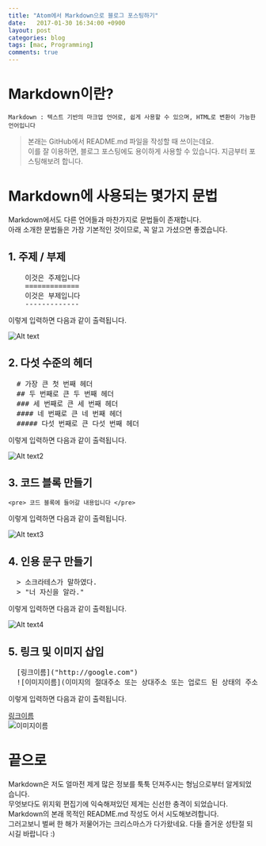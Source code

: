 ```yaml
---
title: "Atom에서 Markdown으로 블로그 포스팅하기"
date:   2017-01-30 16:34:00 +0900
layout: post
categories: blog
tags: [mac, Programming]
comments: true
---
```

# Markdown이란?
<pre><code>Markdown : 텍스트 기반의 마크업 언어로, 쉽게 사용할 수 있으며, HTML로 변환이 가능한 언어입니다 </code></pre>

> 본래는 GitHub에서 README.md 파일을 작성할 때 쓰이는데요.  
이를 잘 이용하면, 블로그 포스팅에도 용이하게 사용할 수 있습니다. 지금부터 포스팅해보려 합니다.

# Markdown에 사용되는 몇가지 문법
<p style="width:510px;">Markdown에서도 다른 언어들과 마찬가지로 문법들이 존재합니다.<br>아래 소개한 문법들은 가장 기본적인 것이므로, 꼭 알고 가셨으면 좋겠습니다.
</p>  


## 1. 주제 / 부제
<pre>
    이것은 주제입니다
    =============
    이것은 부제입니다
    ------------- </pre>

이렇게 입력하면 다음과 같이 출력됩니다.  

![Alt text](http://cfile2.uf.tistory.com/image/2359E845585F258C040B10)

## 2. 다섯 수준의 헤더

  <pre>  # 가장 큰 첫 번째 헤더
  ## 두 번째로 큰 두 번째 헤더
  ### 세 번째로 큰 세 번째 헤더
  #### 네 번째로 큰 네 번째 헤더
  ##### 다섯 번째로 큰 다섯 번째 헤더 </pre>

이렇게 입력하면 다음과 같이 출력됩니다.  

![Alt text2](http://cfile1.uf.tistory.com/image/26367E46585F267D0425E4)

## 3. 코드 블록 만들기
`<pre> 코드 블록에 들어갈 내용입니다 </pre>`

이렇게 입력하면 다음과 같이 출력됩니다.  

![Alt text3](http://cfile5.uf.tistory.com/image/247B694A585F28440C20D4)

## 4. 인용 문구 만들기
<pre>  > 소크라테스가 말하였다.  
  > "너 자신을 알라."  </pre>

이렇게 입력하면 다음과 같이 출력됩니다.  

![Alt text4](http://cfile4.uf.tistory.com/image/245CB74B585F298C1909E7)

## 5. 링크 및 이미지 삽입
<pre>  [링크이름]("http://google.com")  
  ![이미지이름](이미지의 절대주소 또는 상대주소 또는 업로드 된 상태의 주소) </pre>

이렇게 입력하면 다음과 같이 출력됩니다.  

[링크이름]("http://google.com")  
![이미지이름](http://cfile6.uf.tistory.com/image/2254754B585F2ACB229736)


# 끝으로
<p> Markdown은 저도 얼마전 제게 많은 정보를 툭툭 던져주시는 형님으로부터 알게되었습니다.<br>무엇보다도 위지윅 편집기에 익숙해져있던 제게는 신선한 충격이 되었습니다. Markdown의 본래 목적인 README.md 작성도 어서 시도해보려합니다. <br> 그러고보니 벌써 한 해가 저물어가는 크리스마스가 다가왔네요. 다들 즐거운 성탄절 되시길 바랍니다 :) </p>
